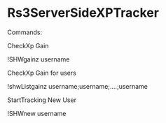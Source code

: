 # Rs3ServerSideXPTracker

Commands:

CheckXp Gain

!SHWgainz username

CheckXp Gain for users

!shwListgainz username;username;....;username

StartTracking New User

!SHWnew username